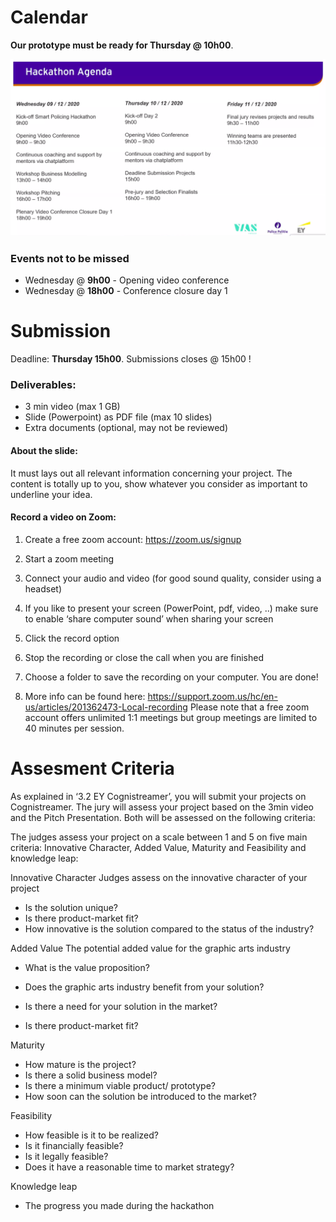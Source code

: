 
# Calendar

**Our prototype must be ready for Thursday @ 10h00**.

<p align="center">
  <img src="./concepts/images/calendar.png">
</p>

### Events not to be missed

 - Wednesday @ **9h00** - Opening video conference
 - Wednesday @ **18h00** - Conference closure day 1


# Submission
Deadline: **Thursday 15h00**. Submissions closes @ 15h00 !

### Deliverables:

 - 3 min video (max 1 GB)
 - Slide (Powerpoint) as PDF file (max 10 slides)
 - Extra documents (optional, may not be reviewed)

#### About the slide:

It must lays out all relevant information concerning your project. The content is totally up to you, show whatever you consider as important to underline your idea.

#### Record a video on Zoom:

1. Create a free zoom account: https://zoom.us/signup 

2. Start a zoom meeting  

3. Connect your audio and video (for good sound quality, consider using a headset) 

4. If you like to present your screen (PowerPoint, pdf, video, ..) make sure to enable ‘share computer sound’ when sharing your screen 

5. Click the record option 

6. Stop the recording or close the call when you are finished 

7. Choose a folder to save the recording on your computer. You are done! 

8. More info can be found here: https://support.zoom.us/hc/en-us/articles/201362473-Local-recording Please note that a free zoom account offers unlimited 1:1 meetings but group meetings are limited to 40 minutes per session.  

# Assesment Criteria

As explained in ‘3.2 EY Cognistreamer’, you will submit your projects on Cognistreamer. The jury will assess your project based on the 3min video and the Pitch Presentation. Both will be assessed on the following criteria: 

 

The judges assess your project on a scale between 1 and 5 on five main criteria:  Innovative Character, Added Value, Maturity and Feasibility and knowledge leap: 
 

Innovative Character 
Judges assess on the innovative character of your project 

 
- Is the solution unique? 
- Is there product-market fit? 
- How innovative is the solution compared to the status of the industry?  
 
 

Added Value 
The potential added value for the graphic arts industry 

 
- What is the value proposition? 

- Does the graphic arts industry benefit from your solution? 
- Is there a need for your solution in the market? 
- Is there product-market fit? 
 

Maturity  
 

- How mature is the project? 
- Is there a solid business model? 
- Is there a minimum viable product/ prototype? 
- How soon can the solution be introduced to the market? 
 
 

Feasibility 

- How feasible is it to be realized? 
- Is it financially feasible? 
- Is it legally feasible? 
- Does it have a reasonable time to market strategy? 

 

 

Knowledge leap 
 

  - The progress you made during the hackathon 
